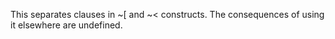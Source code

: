  

This separates clauses in ~[ and ~\< constructs. The consequences of using it elsewhere are undefined. 


